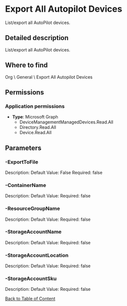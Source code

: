 # Export All Autopilot Devices

List/export all AutoPilot devices.

## Detailed description
List/export all AutoPilot devices.

## Where to find
Org \ General \ Export All Autopilot Devices

## Permissions
### Application permissions
- **Type**: Microsoft Graph
  - DeviceManagementManagedDevices.Read.All
  - Directory.Read.All
  - Device.Read.All


## Parameters
### -ExportToFile
Description: 
Default Value: False
Required: false

### -ContainerName
Description: 
Default Value: 
Required: false

### -ResourceGroupName
Description: 
Default Value: 
Required: false

### -StorageAccountName
Description: 
Default Value: 
Required: false

### -StorageAccountLocation
Description: 
Default Value: 
Required: false

### -StorageAccountSku
Description: 
Default Value: 
Required: false


[Back to Table of Content](../../../README.md)

